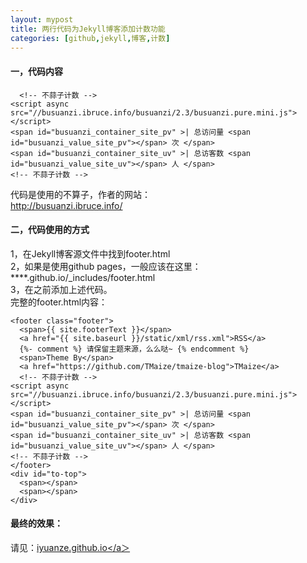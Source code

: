 ```yaml
---
layout: mypost
title: 两行代码为Jekyll博客添加计数功能
categories: [github,jekyll,博客,计数]
---
```

#### 一，代码内容

```
  <!-- 不蒜子计数 -->
<script async src="//busuanzi.ibruce.info/busuanzi/2.3/busuanzi.pure.mini.js"></script>
<span id="busuanzi_container_site_pv" >| 总访问量 <span id="busuanzi_value_site_pv"></span> 次 </span>
<span id="busuanzi_container_site_uv" >| 总访客数 <span id="busuanzi_value_site_uv"></span> 人 </span>
<!-- 不蒜子计数 -->	
```
代码是使用的不算子，作者的网站：
<br> http://busuanzi.ibruce.info/
#### 二，代码使用的方式
1，在Jekyll博客源文件中找到footer.html
<br>2，如果是使用github pages，一般应该在这里：
****.github.io/_includes/footer.html
<br>3，在</footer>之前添加上述代码。
<br>完整的footer.html内容：

```
<footer class="footer">
  <span>{{ site.footerText }}</span>
  <a href="{{ site.baseurl }}/static/xml/rss.xml">RSS</a>
  {%- comment %} 请保留主题来源，么么哒~ {% endcomment %}
  <span>Theme By</span>
  <a href="https://github.com/TMaize/tmaize-blog">TMaize</a>
  <!-- 不蒜子计数 -->
<script async src="//busuanzi.ibruce.info/busuanzi/2.3/busuanzi.pure.mini.js"></script>
<span id="busuanzi_container_site_pv" >| 总访问量 <span id="busuanzi_value_site_pv"></span> 次 </span>
<span id="busuanzi_container_site_uv" >| 总访客数 <span id="busuanzi_value_site_uv"></span> 人 </span>
<!-- 不蒜子计数 -->	
</footer>
<div id="to-top">
  <span></span>
  <span></span>
</div>
```
#### 最终的效果：
请见：<a href="https://iyuanze.github.io/" target="_blank">iyuanze.github.io</a＞

